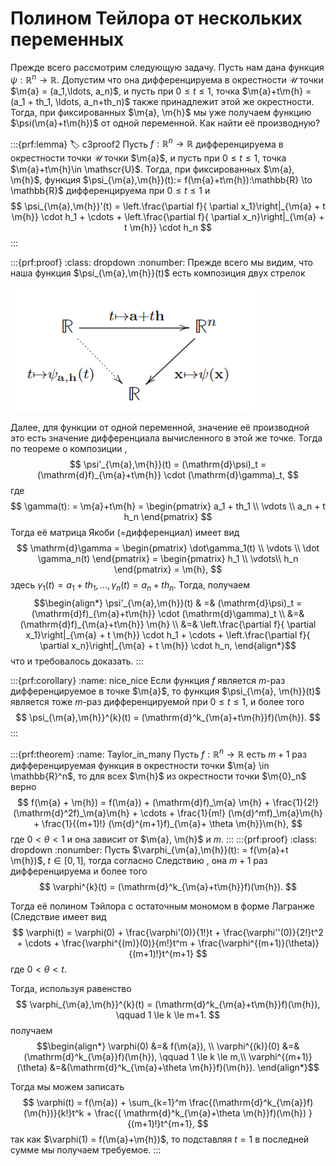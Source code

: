 # Полином Тейлора от нескольких переменных

Прежде всего рассмотрим следующую задачу. Пусть нам дана функция $\psi:\mathbb{R}^n \to \mathbb{R}$. Допустим что она дифференцируема в окрестности $\mathscr{U}$ точки $\m{a} = (a_1,\ldots, a_n)$, и пусть при $0\le t \le 1$, точка $\m{a}+t\m{h} = (a_1 + th_1, \ldots, a_n+th_n)$ также принадлежит этой же окрестности. Тогда, при фиксированных $\m{a}, \m{h}$ мы уже получаем функцию $\psi(\m{a}+t\m{h})$ от одной переменной. Как найти её производную?

:::{prf:lemma}
:label: c3proof2
Пусть $f:\mathbb{R}^n \to \mathbb{R}$ дифференцируема в окрестности точки $\mathscr{U}$ точки $\m{a}$, и пусть при $0\le t \le 1$, точка $\m{a}+t\m{h}\in \mathscr{U}$. Тогда, при фиксированных $\m{a}, \m{h}$, функция $\psi_{\m{a},\m{h}}(t):= f(\m{a}+t\m{h}):\mathbb{R} \to \mathbb{R}$ дифференцируема при $0 \le t \le 1$ и
$$
\psi_{\m{a},\m{h}}'(t) = \left.\frac{\partial f}{ \partial x_1}\right|_{\m{a} + t \m{h}} \cdot h_1 + \cdots + \left.\frac{\partial f}{ \partial x_n}\right|_{\m{a} + t \m{h}} \cdot h_n
$$
:::

:::{prf:proof}
:class: dropdown
:nonumber:
Прежде всего мы видим, что наша функция $\psi_{\m{a},\m{h}}(t)$ есть композиция двух стрелок

![Alt text](image-1.png)

Далее, для функции от одной переменной, значение её производной это есть значение дифференциала вычисленного в этой же точке. Тогда по теореме о композиции [](#d(FG)),
$$
\psi'_{\m{a},\m{h}}(t) = (\mathrm{d}\psi)_t = (\mathrm{d}f)_{\m{a}+t\m{h}} \cdot (\mathrm{d}\gamma)_t,
$$
где 
$$
\gamma(t): = \m{a}+t\m{h} = \begin{pmatrix}
a_1 + th_1 \\ \vdots \\ a_n + t h_n
\end{pmatrix}
$$
Тогда её матрица Якоби (=дифференциал) имеет вид
$$
\mathrm{d}\gamma = \begin{pmatrix}
\dot\gamma_1(t) \\ \vdots \\ \dot \gamma_n(t)
\end{pmatrix} = \begin{pmatrix}
h_1 \\ \vdots\\ h_n
\end{pmatrix} = \m{h},
$$
здесь $\gamma_1(t) = a_1 + th_1,\ldots, \gamma_n(t) = a_n+th_n.$
Тогда, получаем
$$\begin{align*}
\psi'_{\m{a},\m{h}}(t) & =& (\mathrm{d}\psi)_t = (\mathrm{d}f)_{\m{a}+t\m{h}} \cdot (\mathrm{d}\gamma)_t \\
&=& (\mathrm{d}f)_{\m{a}+t\m{h}} \m{h} \\
&=& \left.\frac{\partial f}{ \partial x_1}\right|_{\m{a} + t \m{h}} \cdot h_1 + \cdots + \left.\frac{\partial f}{ \partial x_n}\right|_{\m{a} + t \m{h}} \cdot h_n,
\end{align*}$$
что и требовалось доказать.
:::

:::{prf:corollary}
:name: nice_nice
Если функция $f$ является $m$-раз дифференцируемое в точке $\m{a}$, то функция $\psi_{\m{a}, \m{h}}(t)$ является тоже $m$-раз дифференцируемой при $0\le t \le 1$, и более того 
$$
\psi_{\m{a},\m{h}}^{k}(t) = (\mathrm{d}^k_{\m{a}+t\m{h}}f)(\m{h}).
$$
:::

:::{prf:theorem}
:name: Taylor_in_many
Пусть $f:\mathbb{R}^n \to \mathbb{R}$ есть $m+1$ раз дифференцируемая функция в окрестности точки $\m{a} \in \mathbb{R}^n$, то для всех $\m{h}$ из окрестности точки $\m{0}_n$ верно 
$$
f(\m{a} + \m{h}) = f(\m{a}) + (\mathrm{d}f)_\m{a} \m{h} + \frac{1}{2!} (\mathrm{d}^2f)_\m{a}\m{h} + \cdots + \frac{1}{m!} (\m{d}^mf)_\m{a}\m{h} + \frac{1}{(m+1)!} (\m{d}^{m+1}f)_{\m{a}+ \theta \m{h}}\m{h},
$$
где $0 < \theta < 1$ и она зависит от $\m{a}, \m{h}$ и $m$.
:::
:::{prf:proof}
:class: dropdown
:nonumber:
Пусть $\varphi_{\m{a},\m{h}}(t): = f(\m{a}+t \m{h})$, $t \in [0,1]$, тогда согласно Следствию [](#nice_nice), она $m+1$ раз дифференцируема и более того 
$$
\varphi^{k}(t) = (\mathrm{d}^k_{\m{a}+t\m{h}}f)(\m{h}).
$$

Тогда её полином Тэйлора с остаточным мономом в форме Лагранже (Следствие [](#monom_in_Langrange) имеет вид
$$
\varphi(t) = \varphi(0) + \frac{\varphi'(0)}{1!}t + \frac{\varphi''(0)}{2!}t^2 + \cdots + \frac{\varphi^{(m)}(0)}{m!}t^m + \frac{\varphi^{(m+1)}(\theta)}{(m+1)!}t^{m+1}
$$
где $0 < \theta < t.$

Тогда, используя равенство 
$$
\varphi_{\m{a},\m{h}}^{k}(t) = (\mathrm{d}^k_{\m{a}+t\m{h}}f)(\m{h}), \qquad 1 \le k \le m+1.
$$
получаем
$$\begin{align*}
\varphi(0) &=& f(\m{a}), \\
\varphi^{(k)}(0) &=& (\mathrm{d}^k_{\m{a}}f)(\m{h}), \qquad 1 \le k \le m,\\
\varphi^{(m+1)}(\theta) &=&(\mathrm{d}^k_{\m{a}+\theta \m{h}}f)(\m{h}).
\end{align*}$$

Тогда мы можем записать
$$
\varphi(t) = f(\m{a}) + \sum_{k=1}^m \frac{(\mathrm{d}^k_{\m{a}}f)(\m{h})}{k!}t^k + \frac{( \mathrm{d}^k_{\m{a}+\theta \m{h}}f)(\m{h}) }{(m+1)!}t^{m+1},
$$
так как $\varphi(1) = f(\m{a}+\m{h})$, то подставляя $t=1$ в последней сумме мы получаем требуемое.
:::